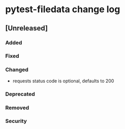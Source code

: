 
# pytest-filedata change log

## [Unreleased]
### Added
### Fixed
### Changed
- requests status code is optional, defaults to 200

### Deprecated
### Removed
### Security

